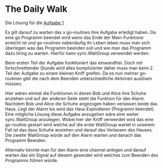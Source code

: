 The Daily Walk
==============

Die Lösung für die [Aufgabe 1](http://whipperstacker.com/2015/10/05/3-trivial-concurrency-exercises-for-the-confused-newbie-gopher/?utm_source=golangweekly&utm_medium=email)

Es gilt darauf zu warten das x go-routines ihre Aufgabe erledigt haben. Da eine go Programm beendet wird wenn das Ende der Main-Funktione erreicht ist und go-routines nebenläufig ihr Leben leben muss man sich überlegen was das Programm beenden soll und wie man das Programm dazu bring zu warten. Hierfür kann sync.WaitGroup verwendet werden. 

Beim ersten Teil der Aufgabe funktioniert das einwandfrei. Doch mit fortschreittender Stunde wird alles komplizierter daher muss man beim 2. Teil der Aufgabe zu einem kleinen Kniff greifen. Da es nun mehrer go-routinen gibt die nach dem Beenden unterschiedliche Aktionen auslösen müssen.

Hier wären einmal die Funktionen in denen Bob und Alice ihre Schuhe anziehen und auf der anderen Seite steht die Funktion für den Alarm. Nachdem Bob und Alice die Schuhe angezogen haben verlassen beide das Haus. Legt der Alarm los wird das Haus Explodieren (Programm beendet). Eine mögliche Lösung diese Aufgabe anzugehen wäre eine weiter sync.WaitGroup anzulegen. Wobei hier der Kniff verwendet wird das eine go-routine gestart wird welche auf die erste WaitGroup wartet in unserem Fall ist das dass Schuhe anziehen und darauf das Verlassen des Hauses. Die zweite WaitGroup würde auf den Alarm warten und danach das Programm Beenden.

Alternativ könnte man für den Alarm eine channel anlegen und darauf warten das ein Signal auf diesem gesendet wird welches zum Beenden des Programms führen würde.

